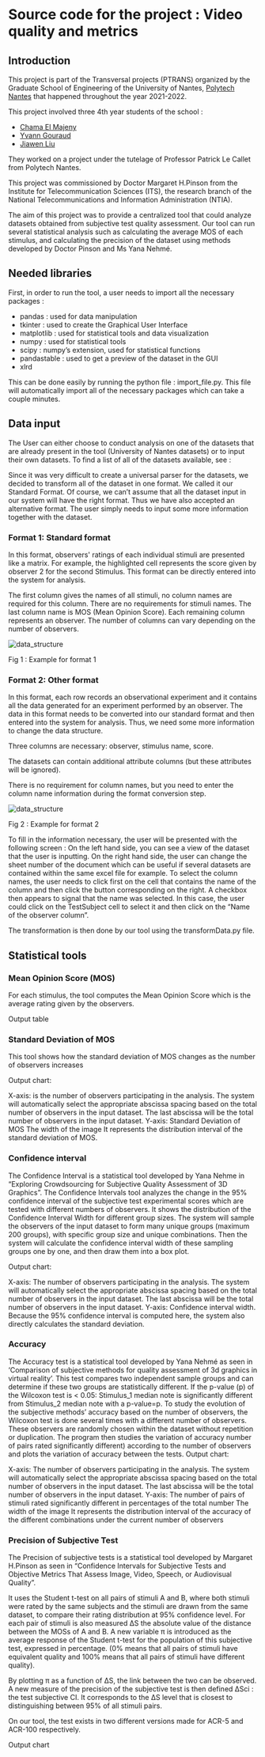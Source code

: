 # Source code for the project : Video quality and metrics

## Introduction

This project is part of the Transversal projects (PTRANS) organized by the Graduate School of Engineering of the University of Nantes, [Polytech Nantes](http://www.polytech.univ-nantes.fr/) that happened throughout the year 2021-2022. 

This project involved three 4th year students of the school :
- [Chama El Majeny](https://www.linkedin.com/in/chama-el-majeny-0642591bb/)
- [Yvann Gouraud](https://www.linkedin.com/in/yvann-gouraud-6a5388209/)
- [Jiawen Liu](https://www.linkedin.com/in/jiawen-liu-00bb6b225/)

They worked on a project under the tutelage of Professor Patrick Le Callet from Polytech Nantes.

This project was commissioned by Doctor Margaret H.Pinson from the Institute for Telecommunication Sciences (ITS), the research branch of the National Telecommunications and Information Administration (NTIA).

The aim of this project was to provide a centralized tool that could analyze datasets obtained from subjective test quality assessment. Our tool can run several statistical analysis such as calculating the average MOS of each stimulus, and calculating the precision of the dataset using methods developed by Doctor Pinson and Ms Yana Nehmé.

## Needed libraries 

First, in order to run the tool, a user needs to import all the necessary packages :
- pandas : used for data manipulation
- tkinter : used to create the Graphical User Interface
- matplotlib : used for statistical tools and data visualization
- numpy : used for statistical tools
- scipy : numpy’s extension, used for statistical functions
- pandastable : used to get a preview of the dataset in the GUI
- xlrd

This can be done easily by running the python file : import_file.py. This file will automatically import all of the necessary packages which can take a couple minutes.

## Data input

The User can either choose to conduct analysis on one of the datasets that are already present in the tool (University of Nantes datasets) or to input their own datasets.
To find a list of all of the datasets available, see : 

Since it was very difficult to create a universal parser for the datasets, we decided to transform all of the dataset in one format. We called it our Standard Format. Of course, we can’t assume that all the dataset input in our system will have the right format. Thus we have also accepted an alternative format. The user simply needs to input some more information together with the dataset. 

### Format 1: Standard format
In this format, observers' ratings of each individual stimuli are presented like a matrix. For example, the highlighted cell represents the score given by observer 2 for the second Stimulus.
This format can be directly entered into the system for analysis.

The first column gives the names of all stimuli, no column names are required for this column. There are no requirements for stimuli names.
The last column name is MOS (Mean Opinion Score).
Each remaining column represents an observer. The number of columns can vary depending on the number of observers.

![data_structure](image/data_structure.gif)

Fig 1 : Example for format 1

### Format 2: Other format
In this format, each row records an observational experiment and it contains all the data generated for an experiment performed by an observer.
The data in this format needs to be converted into our standard format and then entered into the system for analysis. Thus, we need some more information to change the data structure.

Three columns are necessary: observer, stimulus name, score.

The datasets can contain additional attribute columns (but these attributes will be ignored).

There is no requirement for column names, but you need to enter the column name information during the format conversion step.

![data_structure](image/other_structure.gif)

Fig 2 : Example for format 2

To fill in the information necessary, the user will be presented with the following screen :
On the left hand side, you can see a view of the dataset that the user is inputting. On the right hand side, the user can change the sheet number of the document which can be useful if several datasets are contained within the same excel file for example. 
To select the column names, the user needs to click first on the cell that contains the name of the column and then click the button corresponding on the right. A checkbox then appears to signal that the name was selected. In this case, the user could click on the TestSubject cell to select it and then click on the “Name of the observer column”.

The transformation is then done by our tool using the transformData.py file.

## Statistical tools

### Mean Opinion Score (MOS)
For each stimulus, the tool computes the Mean Opinion Score which is the average rating given by the observers.

Output table


### Standard Deviation of MOS
This tool shows how the standard deviation of MOS changes as the number of observers increases

Output chart:

X-axis: 
is the number of observers participating in the analysis. The system will automatically select the appropriate abscissa spacing based on the total number of observers in the input dataset.
The last abscissa will be the total number of observers in the input dataset.
Y-axis: 
Standard Deviation of MOS
The width of the image
It represents the distribution interval of the standard deviation of MOS.

### Confidence interval
The Confidence Interval is a statistical tool developed by Yana Nehme in  “Exploring Crowdsourcing for Subjective Quality Assessment of 3D Graphics”. The Confidence Intervals tool analyzes the change in the 95% confidence interval of the subjective test experimental scores which are tested with different numbers of observers. 
It shows the distribution of the Confidence Interval Width for different group sizes. The system will sample the observers of the input dataset to form many unique groups (maximum 200 groups), with specific group size and unique combinations. Then the system will calculate the confidence interval width of these sampling groups one by one, and then draw them into a box plot.

Output chart:

X-axis: The number of observers participating in the analysis. The system will automatically select the appropriate abscissa spacing based on the total number of observers in the input dataset.
The last abscissa will be the total number of observers in the input dataset.
Y-axis:  Confidence interval width. Because the 95% confidence interval is computed here, the system also directly calculates the standard deviation.

### Accuracy
The Accuracy test is a statistical tool developed by Yana Nehmé as seen in ‘Comparison of subjective methods for quality assessment of 3d graphics in virtual reality’.
This test compares two independent sample groups and can determine if these two groups are statistically different. If the p-value (p) of the Wilcoxon test is < 0.05: Stimulus_1 median note is significantly different from Stimulus_2 median note with a p-value=p.
To study the evolution of the subjective methods’ accuracy based on the number of observers, the Wilcoxon test is done several times with a different number of observers. These observers are randomly chosen within the dataset without repetition or duplication. 
The program then studies the variation of accuracy number of pairs rated significantly different) according to the number of observers and plots the variation of accuracy between the tests.
Output chart:

X-axis: 
The number of observers participating in the analysis. The system will automatically select the appropriate abscissa spacing based on the total number of observers in the input dataset. The last abscissa will be the total number of observers in the input dataset.
Y-axis: 
The number of pairs of stimuli rated significantly different in percentages of the total number
The width of the image
It represents the distribution interval of the accuracy of the different combinations under the current number of observers

### Precision of Subjective Test
The Precision of subjective tests is a statistical tool developed by Margaret H.Pinson as seen in “Confidence Intervals for Subjective Tests and Objective Metrics That Assess Image, Video, Speech, or Audiovisual Quality”.

It uses the Student t-test on all pairs of stimuli A and B, where both stimuli were rated by the same subjects and the stimuli are drawn from the same dataset, to compare their rating distribution at 95% confidence level. For each pair of stimuli is also measured ΔS the absolute value of the distance between the MOSs of A and B.
A new variable π is introduced as the average response of the Student t-test for the population of this subjective test, expressed in percentage. (0% means that all pairs of stimuli have equivalent quality and 100% means that all pairs of stimuli have different quality).

By plotting π as a function of ΔS, the link between the two can be observed. A new measure of the precision of the subjective test is then defined ΔSci : the test subjective CI. It corresponds to the ΔS level that is closest to distinguishing between 95% of all stimuli pairs.

On our tool, the test exists in two different versions made for ACR-5 and ACR-100 respectively.

Output chart

